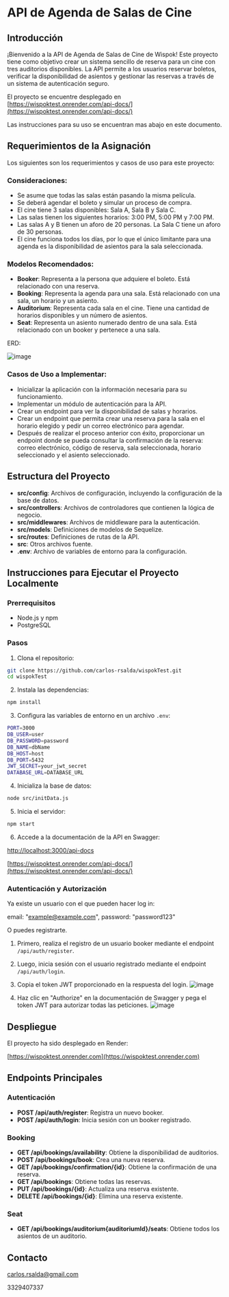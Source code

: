 # API de Agenda de Salas de Cine

## Introducción

¡Bienvenido a la API de Agenda de Salas de Cine de Wispok! Este proyecto tiene como objetivo crear un sistema sencillo de reserva para un cine con tres auditorios disponibles. La API permite a los usuarios reservar boletos, verificar la disponibilidad de asientos y gestionar las reservas a través de un sistema de autenticación seguro.

El proyecto se encuentre desplegado en [https://wispoktest.onrender.com/api-docs/](https://wispoktest.onrender.com/api-docs/)

Las instrucciones para su uso se encuentran mas abajo en este documento. 

## Requerimientos de la Asignación

Los siguientes son los requerimientos y casos de uso para este proyecto:

### Consideraciones:

- Se asume que todas las salas están pasando la misma película.
- Se deberá agendar el boleto y simular un proceso de compra.
- El cine tiene 3 salas disponibles: Sala A, Sala B y Sala C.
- Las salas tienen los siguientes horarios: 3:00 PM, 5:00 PM y 7:00 PM.
- Las salas A y B tienen un aforo de 20 personas. La Sala C tiene un aforo de 30 personas.
- El cine funciona todos los días, por lo que el único limitante para una agenda es la disponibilidad de asientos para la sala seleccionada.

### Modelos Recomendados:

- **Booker**: Representa a la persona que adquiere el boleto. Está relacionado con una reserva.
- **Booking**: Representa la agenda para una sala. Está relacionado con una sala, un horario y un asiento.
- **Auditorium**: Representa cada sala en el cine. Tiene una cantidad de horarios disponibles y un número de asientos.
- **Seat**: Representa un asiento numerado dentro de una sala. Está relacionado con un booker y pertenece a una sala.

ERD:


![image](https://github.com/carlos-rsalda/wispokTest/assets/153567205/4364738a-f97a-40be-9d73-4c52caceb5ef)


### Casos de Uso a Implementar:

- Inicializar la aplicación con la información necesaria para su funcionamiento.
- Implementar un módulo de autenticación para la API.
- Crear un endpoint para ver la disponibilidad de salas y horarios.
- Crear un endpoint que permita crear una reserva para la sala en el horario elegido y pedir un correo electrónico para agendar.
- Después de realizar el proceso anterior con éxito, proporcionar un endpoint donde se pueda consultar la confirmación de la reserva: correo electrónico, código de reserva, sala seleccionada, horario seleccionado y el asiento seleccionado.

## Estructura del Proyecto

- **src/config**: Archivos de configuración, incluyendo la configuración de la base de datos.
- **src/controllers**: Archivos de controladores que contienen la lógica de negocio.
- **src/middlewares**: Archivos de middleware para la autenticación.
- **src/models**: Definiciones de modelos de Sequelize.
- **src/routes**: Definiciones de rutas de la API.
- **src**: Otros archivos fuente.
- **.env**: Archivo de variables de entorno para la configuración.

## Instrucciones para Ejecutar el Proyecto Localmente

### Prerrequisitos

- Node.js y npm
- PostgreSQL

### Pasos

1. Clona el repositorio:

```bash
git clone https://github.com/carlos-rsalda/wispokTest.git
cd wispokTest
```

2. Instala las dependencias:

```bash
npm install
```

3. Configura las variables de entorno en un archivo `.env`:

```bash
PORT=3000
DB_USER=user
DB_PASSWORD=password
DB_NAME=dbName
DB_HOST=host
DB_PORT=5432
JWT_SECRET=your_jwt_secret
DATABASE_URL=DATABASE_URL
```

4. Inicializa la base de datos:

```bash
node src/initData.js
```

5. Inicia el servidor:

```bash
npm start
```

6. Accede a la documentación de la API en Swagger:

[http://localhost:3000/api-docs](http://localhost:3000/api-docs)

[https://wispoktest.onrender.com/api-docs/](https://wispoktest.onrender.com/api-docs/)

### Autenticación y Autorización

Ya existe un usuario con el que pueden hacer log in:

  email: "example@example.com",
  password: "password123"

O puedes registrarte. 

1. Primero, realiza el registro de un usuario booker mediante el endpoint `/api/auth/register`.
2. Luego, inicia sesión con el usuario registrado mediante el endpoint `/api/auth/login`.
3. Copia el token JWT proporcionado en la respuesta del login.
   ![image](https://github.com/carlos-rsalda/wispokTest/assets/153567205/4fff01ab-843d-419b-8b61-db66c9c40c7d)

4. Haz clic en "Authorize" en la documentación de Swagger y pega el token JWT para autorizar todas las peticiones.
   ![image](https://github.com/carlos-rsalda/wispokTest/assets/153567205/ab3e170c-c591-4f71-b206-a80c70493ea6)


## Despliegue

El proyecto ha sido desplegado en Render:

[https://wispoktest.onrender.com](https://wispoktest.onrender.com)

## Endpoints Principales

### Autenticación

- **POST /api/auth/register**: Registra un nuevo booker.
- **POST /api/auth/login**: Inicia sesión con un booker registrado.

### Booking

- **GET /api/bookings/availability**: Obtiene la disponibilidad de auditorios.
- **POST /api/bookings/book**: Crea una nueva reserva.
- **GET /api/bookings/confirmation/{id}**: Obtiene la confirmación de una reserva.
- **GET /api/bookings**: Obtiene todas las reservas.
- **PUT /api/bookings/{id}**: Actualiza una reserva existente.
- **DELETE /api/bookings/{id}**: Elimina una reserva existente.

### Seat

- **GET /api/bookings/auditorium{auditoriumId}/seats**: Obtiene todos los asientos de un auditorio.

## Contacto

carlos.rsalda@gmail.com

3329407337
